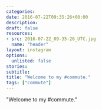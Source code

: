 ```yaml
---
categories:
date: 2016-07-22T09:35:26+00:00
description:
draft: false
resources:
- src: 2016-07-22_09-35-26_UTC.jpg
  name: "header"
layout: instagram
options:
  unlisted: false
stories:
subtitle:
title: "Welcome to my #commute."
tags: ["commute"]
---
```


"Welcome to my #commute."
